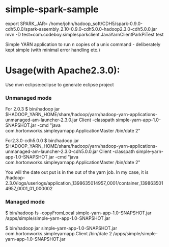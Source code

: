 simple-spark-sample
===============

export SPARK_JAR= /home/john/hadoop_soft/CDH5/spark-0.9.0-cdh5.0.0/spark-assembly_2.10-0.9.0-cdh5.0.0-hadoop2.3.0-cdh5.0.0.jar
mvn -D test=com.codeboy.simplesparkclient.JavaYarnClientParkPiTest test

Simple YARN application to run n copies of a unix command - deliberately kept simple (with minimal error handling etc.)

Usage(with Apache2.3.0):
======
Use mvn eclipse:eclipse to generate eclipse project

### Unmanaged mode
For 2.0.3
$ bin/hadoop jar $HADOOP_YARN_HOME/share/hadoop/yarn/hadoop-yarn-applications-unmanaged-am-launcher-2.3.0.jar Client -classpath simple-yarn-app-1.0-SNAPSHOT.jar -cmd "java com.hortonworks.simpleyarnapp.ApplicationMaster /bin/date 2"

For2.3.0-cdh5.0.0
$ bin/hadoop jar $HADOOP_YARN_HOME/share/hadoop/yarn/hadoop-yarn-applications-unmanaged-am-launcher-2.3.0-cdh5.0.0.jar Client -classpath simple-yarn-app-1.0-SNAPSHOT.jar -cmd "java com.hortonworks.simpleyarnapp.ApplicationMaster /bin/date 2"

You will the date out put is in the out of the yarn job.
In my case, it is /hadoop-2.3.0/logs/userlogs/application_1398635014957_0001/container_1398635014957_0001_01_000002

### Managed mode

$ bin/hadoop fs -copyFromLocal simple-yarn-app-1.0-SNAPSHOT.jar /apps/simple/simple-yarn-app-1.0-SNAPSHOT.jar

$ bin/hadoop jar simple-yarn-app-1.0-SNAPSHOT.jar com.hortonworks.simpleyarnapp.Client /bin/date 2 /apps/simple/simple-yarn-app-1.0-SNAPSHOT.jar
  
    

